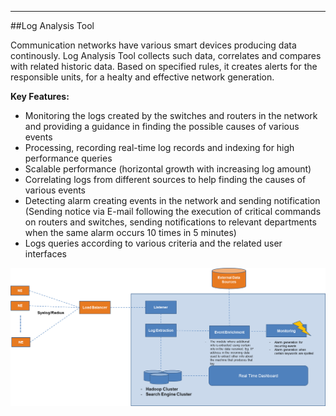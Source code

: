 - - -
##Log Analysis Tool


Communication networks have various smart devices producing data continously. Log Analysis Tool collects such data, correlates and compares with related historic data. Based on specified rules, it creates alerts for the responsible units, for a healty and effective network generation. 
 
**Key Features:**

- Monitoring the logs created by the switches and routers in the network and providing a guidance in finding the possible causes of various events 
- Processing, recording real-time log records and indexing for high performance queries 
- Scalable performance (horizontal growth with increasing log amount)
- Correlating logs from different sources to help finding the causes of various events 
- Detecting alarm creating events in the network and sending notification (Sending notice via E-mail following the execution of critical commands on routers and switches, sending notifications to relevant departments when the same alarm occurs 10 times in 5 minutes)
- Logs queries according to various criteria and the related user interfaces


![LogAnalysis](static/uploads/page/en/LogAnalysis.png)